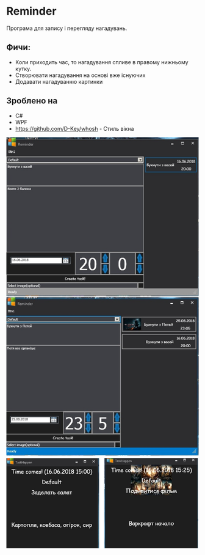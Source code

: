 ﻿# Reminder
 Програма для запису і перегляду нагадувань.

## Фичи:
 * Коли приходить час, то нагадування спливе в правому нижньому кутку.
 * Створювати нагадування на основі вже існуючих
 * Додавати нагадуванню картинки

## Зроблено на
 * С#
 * WPF
 * https://github.com/D-Key/whosh - Стиль вікна

![](readme/img1.jpg)
![](readme/img2.jpg)
![](readme/img3.jpg)
